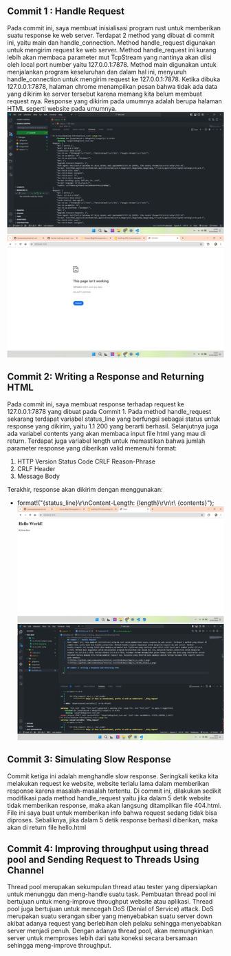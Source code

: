 ## Commit 1 : Handle Request
Pada commit ini, saya membuat inisialisasi program rust untuk memberikan suatu response ke web server. Terdapat 2 method yang dibuat di commit ini, yaitu main dan handle_connection. Method handle_request digunakan untuk mengirim request ke web server. Method handle_request ini kurang lebih akan membaca parameter mut TcpStream yang nantinya akan diisi oleh local port number yaitu 127.0.0.1:7878. Method main digunakan untuk menjalankan program keseluruhan dan dalam hal ini, menyuruh handle_connection untuk mengirim request ke 127.0.0.1:7878. Ketika dibuka 127.0.0.1:7878, halaman chrome menampilkan pesan bahwa tidak ada data yang dikirim ke server tersebut karena memang kita belum membuat request nya. Response yang dikirim pada umumnya adalah berupa halaman HTML seperti website pada umumnya. 
![](https://github.com/LesmanaArya/tutorial-rust/blob/main/img/ss_vs_code_1.png)
![](https://github.com/LesmanaArya/tutorial-rust/blob/main/img/ss_chrome_output_1.png)

## Commit 2: Writing a Response and Returning HTML
Pada commit ini, saya membuat response terhadap request ke 127.0.0.1:7878 yang dibuat pada Commit 1. Pada method handle_request sekarang terdapat variabel status_line yang berfungsi sebagai status untuk response yang dikirim, yaitu 1.1 200 yang berarti berhasil. Selanjutnya juga ada variabel contents yang akan membaca input file html yang mau di return. Terdapat juga variabel length untuk memastikan bahwa jumlah parameter response yang diberikan valid memenuhi format:
1. HTTP Version Status Code CRLF Reason-Phrase
2. CRLF Header
3. Message Body

Terakhir, response akan dikirim dengan menggunakan:
- format!("{status_line}\r\nContent-Length: {length}\r\n\r\ {contents}");
![](https://github.com/LesmanaArya/tutorial-rust/blob/main/img/ss_html_page_2.png)
![](https://github.com/LesmanaArya/tutorial-rust/blob/main/img/ss_vs_code_2.png)

## Commit 3: Simulating Slow Response
Commit ketiga ini adalah menghandle slow response. Seringkali ketika kita melakukan request ke website, website terlalu lama dalam memberikan response karena masalah-masalah tertentu. Di commit ini, dilakukan sedikit modifikasi pada method handle_request yaitu jika dalam 5 detik website tidak memberikan response, maka akan langsung ditampilkan file 404.html. File ini saya buat untuk memberikan info bahwa request sedang tidak bisa diproses. Sebaliknya, jika dalam 5 detik response berhasil diberikan, maka akan di return file hello.html

## Commit 4: Improving throughput using thread pool and Sending Request to Threads Using Channel
Thread pool merupakan sekumpulan thread atau tester yang dipersiapkan untuk menunggu dan meng-handle suatu task. Pembuatan thread pool ini bertujuan untuk meng-improve throughput website atau aplikasi. Thread pool juga bertujuan untuk mencegah DoS (Denial of Service) attack. DoS merupakan suatu serangan siber yang menyebabkan suatu server down akibat adanya request yang berlebihan oleh pelaku sehingga menyebabkan server menjadi penuh. Dengan adanya thread pool, akan memungkinkan server untuk memproses lebih dari satu koneksi secara bersamaan sehingga meng-improve throughput.
